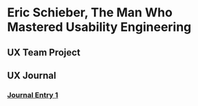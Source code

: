 # Eric Schieber, The Man Who Mastered Usability Engineering


## UX Team Project


## UX Journal

### [Journal Entry 1](https://github.com/UsabilityEngineering/ux-portfolio-ericschieberjr/blob/b2e03b9977e88cddefbd659e30966d2e8c354083/journal1/README.md)

